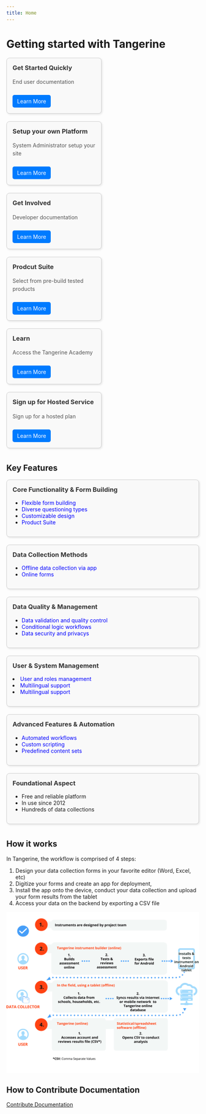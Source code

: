 ```yaml
---
title: Home
---
```

<style>
.card-container {
    display: flex;
    flex-wrap: wrap; /* Allow cards to wrap to the next line */
    gap: 10px; /* Add space between cards */
}

.card {
    border: 1px solid #ccc;
    border-radius: 8px;
    padding: 15px;
    box-shadow: 2px 2px 5px rgba(0, 0, 0, 0.1);
    background-color: #f9f9f9;
    width: calc(95% - 10px); /* Adjust width to account for the gap */
    margin-bottom: 10px; /* Space between rows */
}
.full {
    border: 1px solid #ccc;
    border-radius: 8px;
    padding: 15px;
    box-shadow: 2px 2px 5px rgba(0, 0, 0, 0.1);
    background-color: #f9f9f9;
    width: calc(100vh - 10px); /* Adjust width to account for the gap */
    margin-bottom: 10px; /* Space between rows */
}

.card h3, .full h3 {
      margin-top: 0;
      color: #333;
    }

    .card p, .full  p {
      line-height: 1.5;
      color: #555;
    }

    .card a, .full  a {
      display: inline-block;
      margin-top: 10px;
      padding: 8px 12px;
      background-color: #007bff;
      color: white;
      text-decoration: none;
      border-radius: 5px;
    }

       .full  a.link {
      display: inline-block;
      margin-top: 0;
      padding: 0;
      background-color: unset;
      color: blue;
      text-decoration: none;
      border-radius: 0px;
    }

    @media (min-width: 768px) {
    .card {
        /* Calculate width for two columns with a gap */
        width: calc(45% - 10px); /* (100% - gap) / 2 */
    }
}
</style>

# Getting started with Tangerine

<div class="card-container">
<div class="card">
    <h3>Get Started Quickly</h3>
    <p>End user documentation</p>
    <a href="./getting-started">Learn More</a>
  </div>
    <div class="card">
    <h3>Setup your own Platform</h3>
    <p>System Administrator setup your site</p>
    <a href="./system-administrator/installation">Learn More</a> 
  </div>
  <div class="card">
    <h3>Get Involved </h3>
    <p>Developer documentation</p>
    <a href="./get-involved">Learn More</a>
  </div>
    <div class="card">
    <h3>Prodcut Suite </h3>
    <p>Select from pre-build tested products</p>
    <a href="./product-suite/">Learn More</a>
  </div>
  <div class="card">
    <h3>Learn</h3>
    <p>Access the Tangerine Academy</p>
    <a href="https://moodle.tangerinecentral.org/course/index.php?categoryid=14">Learn More</a>
  </div>
  <div class="card">
    <h3>Sign up for Hosted Service</h3>
    <p>Sign up for a hosted plan</p>
    <a href="https://www.tangerinecentral.org/pricing">Learn More</a>
  </div>
  

  
</div>

## Key Features

<div class="card-container">
  <div class="  full">
    <h3>Core Functionality & Form Building</h3>
    <p>
        <ul><li><a class='link' href="./editor/getting-started-editor/create-new-form/">Flexible form building</a> </li>
            <li><a class='link' href="./editor/getting-started-editor/input-types/">Diverse questioning types </a> </li>
            <li><a class='link' href="./editor/advanced-form-programming/custom-apps/">Customizable design </a> </li>
            <li><a class='link' href="./product-suite/">Product Suite</a></li>
        </ul> </p>

  </div>
  <div class="  full">
    <h3>Data Collection Methods</h3>
    <p><ul><li><a class='link' href="./data-collector/deployment/">Offline data collection via app</a></li>
            <li><a class='link' href="./data-collector/deployment/#create-an-online-survey-release">Online forms</a> </li>
           </ul> </p>

  </div>
  <div class="  full">
    <h3>Data Quality & Management</h3>
   <p>
        <ul><li><a class='link' href="./editor/getting-started-editor/validation/">Data validation and quality control</a> </li>
        <li><a class='link' href="./editor/getting-started-editor/skip-logic/">Conditional logic workflows</a>  </li>
            <li><a class='link' href="./data-security/">Data security and privacys</a>    </li>
        </ul> </p>

  </div>
  <div class="  full">
    <h3>User & System Management</h3>
   <p>
        <li><a class='link' href="./editor/getting-started-editor/user-management/">User and roles management</a></li>
        <li><a class='link' href="./editor/advanced-form-programming/translations/">Multilingual support  </a></li>
        <li><a class='link' href="./editor/advanced-form-programming/translations/">Multilingual support  </a></li>
        </ul> </p>

  </div>
  <div class="  full">
    <h3>Advanced Features & Automation</h3>
   <p>
        <ul><li><a class='link' href="./editor/case-module/">Automated workflows</a>   </li>
         <li><a class='link' href="./editor/advanced-form-programming/custom-scripts/">Custom scripting</a>   </li>
             <li><a class='link' href="./editor/advanced-form-programming/content-sets/">Predefined content sets</a>  </li>
        </ul> </p>

  </div>
    <div class="  full">
    <h3>Foundational Aspect</h3>
   <p>
        <ul><li>Free and reliable platform </li>
            <li>In use since 2012  </li>
            <li>Hundreds of data collections  </li>
        </ul> </p>

  </div>

</div>


## How it works

In Tangerine, the workflow is comprised of 4 steps:

1.  Design your data collection forms in your favorite editor (Word, Excel, etc)
2.  Digitize your forms and  create an app for deployment, 
3.  Install the app onto the device, conduct your data collection and upload your form results from the tablet
4.  Access your data on the backend by exporting a CSV file

![How it works](how-it-works.png)


## How to Contribute Documentation

[Contribute Documentation](CONTRIBUTING.md)

